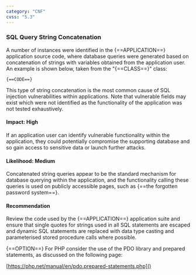 ```yaml
---
category: "CNF"
cvss: "5.3"
---
```

### SQL Query String Concatenation
A number of instances were identified in the {==APPLICATION==} application source code, where database queries were generated based on concatenation of strings with variables obtained from the application user. An example is shown below, taken from the "{==CLASS==}" class:

```
{==CODE==}
```

This type of string concatenation is the most common cause of SQL injection vulnerabilities within applications. Note that vulnerable fields may exist which were not identified as the functionality of the application was not tested exhaustively.
#### Impact: High
If an application user can identify vulnerable functionality within the application, they could potentially compromise the supporting database and so gain access to sensitive data or launch further attacks.
#### Likelihood: Medium
Concatenated string queries appear to be the standard mechanism for database querying within the application, and the functionality calling these queries is used on publicly accessible pages, such as {==the forgotten password system==}.
#### Recommendation
Review the code used by the {==APPLICATION==} application suite and ensure that single quotes for strings used in all SQL statements are escaped and dynamic SQL statements are replaced with data type casting and parameterised stored procedure calls where possible.

{==OPTION==} For PHP consider the use of the PDO library and prepared statements, as discussed on the following page:

[https://php.net/manual/en/pdo.prepared-statements.php]()
